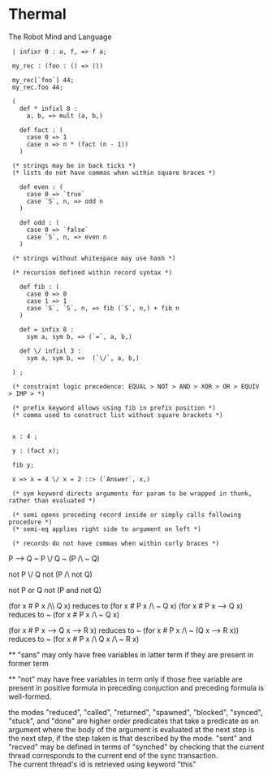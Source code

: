 # Thermal
The Robot Mind and Language

```
 | infixr 0 : a, f, => f a;
 
 my_rec : (foo : () => ())
 
 my_rec[`foo`] 44;
 my_rec.foo 44;

 (  
   def * infixl 8 : 
     a, b, => mult (a, b,)
       
   def fact : (
     case 0 => 1  
     case n => n * (fact (n - 1))  
   )

 (* strings may be in back ticks *)
 (* lists do not have commas when within square braces *)

   def even : (  
     case 0 => `true`  
     case `S`, n, => odd n  
   )  

   def odd : (   
     case 0 => `false`    
     case `S`, n, => even n  
   )

 (* strings without whitespace may use hash *)  

 (* recursion defined within record syntax *)  

   def fib : (  
     case 0 => 0  
     case 1 => 1  
     case `S`, `S`, n, => fib (`S`, n,) + fib n  
   )  

   def = infix 8 :
     sym a, sym b, => (`=`, a, b,)   

   def \/ infixl 3 :
     sym a, sym b, =>  (`\/`, a, b,)

 ) ;  

 (* constraint logic precedence: EQUAL > NOT > AND > XOR > OR > EQUIV > IMP > *)  

 (* prefix keyword allows using fib in prefix position *)  
 (* comma used to construct list without square brackets *)  


 x : 4 ;

 y : (fact x);
 
 fib y;  

 x => x = 4 \/ x = 2 ::> (`Answer`, x,)

 (* sym keyword directs arguments for param to be wrapped in thunk, rather than evaluated *)  

 (* semi opens preceding record inside or simply calls following procedure *)  
 (* semi-eq applies right side to argument on left *)  

 (* records do not have commas when within curly braces *)  

```

P --> Q
~ P \\/ Q
~ (P /\\ ~ Q)  

not P \\/ Q
not (P /\\ not Q)  

not P or Q
not (P and not Q)  


(for x # P x /\\\\ Q x) reduces to (for x # P x /\ ~ Q x)
(for x # P x --> Q x) reduces to ~ (for x # P x /\ ~ Q x)

(for x # P x --> Q x --> R x) reduces to
~ (for x # P x /\\ ~ (Q x --> R x)) reduces to
~ (for x # P x /\\ Q x /\\ ~ R x)

** "sans" may only have free variables in latter term if
they are present in former term

** "not" may have free variables in term only if 
those free variable are present in positive formula in preceding conjuction
and preceding formula is well-formed.


the modes "reduced", "called", "returned", "spawned", "blocked", "synced", "stuck", and "done" are higher order predicates that take a predicate as an argument where the body of the argument is evaluated at the next step is the next step, if the step taken is that described by the mode. "sent" and "recved" may be defined in terms of "synched" by checking that the current thread corresponds to the current end of the sync transaction.  
The current thread's id is retrieved using keyword "this" 
